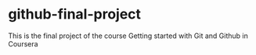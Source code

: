 # github-final-project
This is the final project of the course Getting started with Git and Github in Coursera
